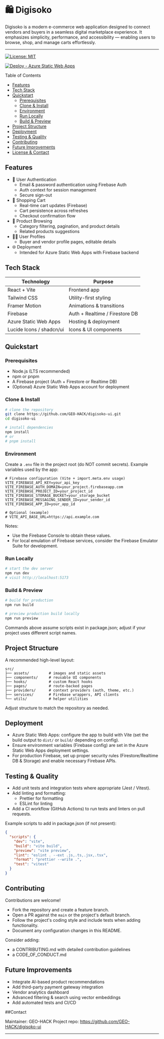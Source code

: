# 🛍️ Digisoko

Digisoko is a modern e-commerce web application designed to connect vendors and buyers in a seamless digital marketplace experience. It emphasizes simplicity, performance, and accessibility — enabling users to browse, shop, and manage carts effortlessly.

---

[![License: MIT](https://img.shields.io/badge/license-MIT-green.svg)](LICENSE)

[![Deploy - Azure Static Web Apps](https://img.shields.io/badge/deploy-azure-blue.svg)](#) <!-- Replace with real badge -->

Table of Contents
- [Features](#features)
- [Tech Stack](#tech-stack)
- [Quickstart](#quickstart)
  - [Prerequisites](#prerequisites)
  - [Clone & Install](#clone--install)
  - [Environment](#environment)
  - [Run Locally](#run-locally)
  - [Build & Preview](#build--preview)
- [Project Structure](#project-structure)
- [Deployment](#deployment)
- [Testing & Quality](#testing--quality)
- [Contributing](#contributing)
- [Future Improvements](#future-improvements)
- [License & Contact](#license--contact)

## Features

- 🔐 User Authentication
  - Email & password authentication using Firebase Auth
  - Auth context for session management
  - Secure sign-out
- 🛒 Shopping Cart
  - Real-time cart updates (Firebase)
  - Cart persistence across refreshes
  - Checkout confirmation flow
- 🧭 Product Browsing
  - Category filtering, pagination, and product details
  - Related products suggestions
- 🧑‍💼 User Profiles
  - Buyer and vendor profile pages, editable details
- 🌐 Deployment
  - Intended for Azure Static Web Apps with Firebase backend

## Tech Stack

| Technology | Purpose |
|---|---|
| React + Vite | Frontend app |
| Tailwind CSS | Utility-first styling |
| Framer Motion | Animations & transitions |
| Firebase | Auth + Realtime / Firestore DB |
| Azure Static Web Apps | Hosting & deployment |
| Lucide Icons / shadcn/ui | Icons & UI components |

## Quickstart

### Prerequisites
- Node.js (LTS recommended)
- npm or pnpm
- A Firebase project (Auth + Firestore or Realtime DB)
- (Optional) Azure Static Web Apps account for deployment

### Clone & Install
```bash
# clone the repository
git clone https://github.com/GEO-HACK/digisoko-ui.git
cd digisoko-ui

# install dependencies
npm install
# or
# pnpm install
```

### Environment
Create a `.env` file in the project root (do NOT commit secrets). Example variables used by the app:

```env
# Firebase configuration (Vite + import.meta.env usage)
VITE_FIREBASE_API_KEY=your_api_key
VITE_FIREBASE_AUTH_DOMAIN=your_project.firebaseapp.com
VITE_FIREBASE_PROJECT_ID=your_project_id
VITE_FIREBASE_STORAGE_BUCKET=your_storage_bucket
VITE_FIREBASE_MESSAGING_SENDER_ID=your_sender_id
VITE_FIREBASE_APP_ID=your_app_id

# Optional (example)
# VITE_API_BASE_URL=https://api.example.com
```

Notes:
- Use the Firebase Console to obtain these values.
- For local emulation of Firebase services, consider the Firebase Emulator Suite for development.

### Run Locally
```bash
# start the dev server
npm run dev
# visit http://localhost:5173
```

### Build & Preview
```bash
# build for production
npm run build

# preview production build locally
npm run preview
```

Commands above assume scripts exist in package.json; adjust if your project uses different script names.

## Project Structure
A recommended high-level layout:

```
src/
├── assets/         # images and static assets
├── components/     # reusable UI components
├── hooks/          # custom React hooks
├── pages/          # route-backed pages
├── providers/      # context providers (auth, theme, etc.)
├── services/       # Firebase wrappers, API clients
└── utils/          # helper utilities
```

Adjust structure to match the repository as needed.

## Deployment

- Azure Static Web Apps: configure the app to build with Vite (set the build output to `dist/` or `build/` depending on config).
- Ensure environment variables (Firebase config) are set in the Azure Static Web Apps deployment settings.
- For production Firebase, set up proper security rules (Firestore/Realtime DB & Storage) and enable necessary Firebase APIs.

## Testing & Quality

- Add unit tests and integration tests where appropriate (Jest / Vitest).
- Add linting and formatting:
  - Prettier for formatting
  - ESLint for linting
- Add a CI workflow (GitHub Actions) to run tests and linters on pull requests.

Example scripts to add in package.json (if not present):
```json
{
  "scripts": {
    "dev": "vite",
    "build": "vite build",
    "preview": "vite preview",
    "lint": "eslint . --ext .js,.ts,.jsx,.tsx",
    "format": "prettier --write .",
    "test": "vitest"
  }
}
```

## Contributing

Contributions are welcome!

- Fork the repository and create a feature branch.
- Open a PR against the `main` or the project's default branch.
- Follow the project's coding style and include tests when adding functionality.
- Document any configuration changes in this README.

Consider adding:
- a CONTRIBUTING.md with detailed contribution guidelines
- a CODE_OF_CONDUCT.md

## Future Improvements

- Integrate AI-based product recommendations
- Add third-party payment gateway integration
- Vendor analytics dashboard
- Advanced filtering & search using vector embeddings
- Add automated tests and CI/CD

##Contact



Maintainer: GEO-HACK
Project repo: https://github.com/GEO-HACK/digisoko-ui

---
